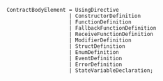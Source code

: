 <!-- This file is generated automatically by infrastructure scripts. Please don't edit by hand. -->

```{ .ebnf .slang-ebnf #ContractBodyElement }
ContractBodyElement = UsingDirective
                    | ConstructorDefinition
                    | FunctionDefinition
                    | FallbackFunctionDefinition
                    | ReceiveFunctionDefinition
                    | ModifierDefinition
                    | StructDefinition
                    | EnumDefinition
                    | EventDefinition
                    | ErrorDefinition
                    | StateVariableDeclaration;
```

